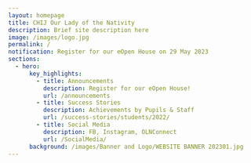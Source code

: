 ```yaml
---
layout: homepage
title: CHIJ Our Lady of the Nativity
description: Brief site description here
image: /images/logo.jpg
permalink: /
notification: Register for our eOpen House on 29 May 2023
sections:
  - hero:
      key_highlights:
        - title: Announcements
          description: Register for our eOpen House!
          url: /announcements
        - title: Success Stories
          description: Achievements by Pupils & Staff
          url: /success-stories/students/2022/
        - title: Social Media
          description: FB, Instagram, OLNConnect
          url: /SocialMedia/
      background: /images/Banner and Logo/WEBSITE BANNER 202301.jpg
---
```

